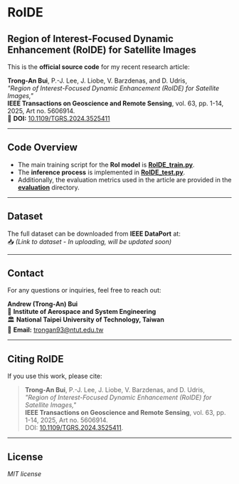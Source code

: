 # RoIDE
## Region of Interest-Focused Dynamic Enhancement (RoIDE) for Satellite Images

This is the **official source code** for my recent research article:

**Trong-An Bui**, P.-J. Lee, J. Liobe, V. Barzdenas, and D. Udris,  
*"Region of Interest-Focused Dynamic Enhancement (RoIDE) for Satellite Images,"*  
**IEEE Transactions on Geoscience and Remote Sensing**, vol. 63, pp. 1-14, 2025, Art no. 5606914.  
🔗 **DOI:** [10.1109/TGRS.2024.3525411](https://doi.org/10.1109/TGRS.2024.3525411)  

---

## **Code Overview**
- The main training script for the **RoI model** is **[RoIDE_train.py](RoIDE_train.py)**.  
- The **inference process** is implemented in **[RoIDE_test.py](RoIDE_test.py)**.  
- Additionally, the evaluation metrics used in the article are provided in the **[evaluation](evaluation)** directory.

---

## **Dataset**
The full dataset can be downloaded from **IEEE DataPort** at:  
📥 *(Link to dataset - In uploading, will be updated soon)*

---

## **Contact**
For any questions or inquiries, feel free to reach out:

**Andrew (Trong-An) Bui**  
📌 **Institute of Aerospace and System Engineering**  
🏛 **National Taipei University of Technology, Taiwan**  
📧 **Email:** [trongan93@ntut.edu.tw](mailto:trongan93@ntut.edu.tw)

---

## **Citing RoIDE**
If you use this work, please cite:

> **Trong-An Bui**, P.-J. Lee, J. Liobe, V. Barzdenas, and D. Udris,  
> *"Region of Interest-Focused Dynamic Enhancement (RoIDE) for Satellite Images,"*  
> **IEEE Transactions on Geoscience and Remote Sensing**, vol. 63, pp. 1-14, 2025, Art no. 5606914.  
> DOI: [10.1109/TGRS.2024.3525411](https://doi.org/10.1109/TGRS.2024.3525411).

---

## **License**
*MIT license*
